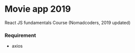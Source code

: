 # Movie app 2019

React JS fundamentals Course (Nomadcoders, 2019 updated)

### Requirement

- axios
